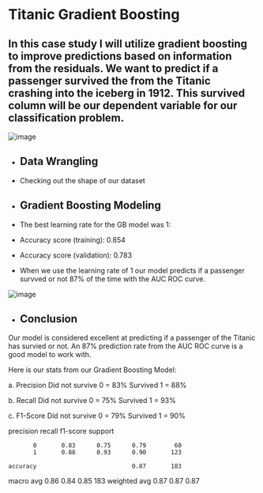 # Titanic Gradient Boosting

## In this case study I will utilize gradient boosting to improve predictions based on information from the residuals. We want to predict if a passenger survived the from the Titanic crashing into the iceberg in 1912. This survived column will be our dependent variable for our classification problem.

![image](https://user-images.githubusercontent.com/86930309/227742995-b734507f-9839-4f6b-9bdf-7d11b9595e3c.png)

- ## Data Wrangling
- Checking out the shape of our dataset

- ## Gradient Boosting Modeling
- The best learning rate for the GB model was 1:
- Accuracy score (training): 0.854
- Accuracy score (validation): 0.783
- When we use the learning rate of 1 our model predicts if a passenger survved or not 87% of the time with the AUC ROC curve.

![image](https://user-images.githubusercontent.com/86930309/227744250-0a021133-9ca2-41c5-97ba-041425d6e802.png)

- ## Conclusion

Our model is considered excellent at predicting if a passenger of the Titanic has survied or not. An 87% prediction rate from the AUC ROC curve is a good model to work with.  

Here is our stats from our Gradient Boosting Model:

a. Precision 
Did not survive 0 = 83%
Survived 1 = 88%

b. Recall
Did not survive 0 = 75%
Survived 1 = 93%

c. F1-Score
Did not survive 0 = 79%
Survived 1 = 90%



 precision    recall  f1-score   support

           0       0.83      0.75      0.79        60
           1       0.88      0.93      0.90       123

    accuracy                           0.87       183
   macro avg       0.86      0.84      0.85       183
weighted avg       0.87      0.87      0.87 
